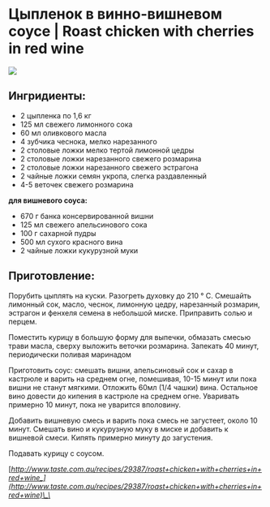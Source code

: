 # Цыпленок в винно-вишневом соусе \| Roast chicken with cherries in red wine

![](https://s-media-cache-ak0.pinimg.com/564x/51/37/a7/5137a791d5fecf6420686c57b7bf94bd.jpg)

## Ингридиенты:

* 2 цыпленка по 1,6 кг
* 125 мл свежего лимонного сока
* 60 мл оливкового масла
* 4 зубчика чеснока, мелко нарезанного
* 2 столовые ложки мелко тертой лимонной цедры
* 2 столовые ложки нарезанного свежего розмарина
* 2 столовые ложки нарезанного свежего эстрагона
* 2 чайные ложки семян укропа, слегка раздавленный
* 4-5 веточек свежего розмарина

**для вишневого соуса:**

* 670 г банка консервированной вишни
* 125 мл свежего апельсинового сока
* 100 г сахарной пудры
* 500 мл сухого красного вина
* 2 чайные ложки кукурузной муки

## Приготовление:

Порубить цыплять на куски. Разогреть духовку до 210 ° C. Смешайть лимонный сок, масло, чеснок, лимонную цедру, нарезанный розмарин, эстрагон и фенхеля семена в небольшой миске. Приправить солью и перцем.

Поместить курицу в большую форму для выпечки, обмазать смесью трави масла, сверху выложить веточки розмарина. Запекать 40 минут, периодически поливая маринадом

Приготовить соус: смешать вишни, апельсиновый сок и сахар в кастрюле и варить на среднем огне, помешивая, 10-15 минут или пока вишни не станут мягкими. Отложить 60мл \(1/4 чашки\) вина. Остальное вино довести до кипения в кастрюле на среднем огне. Уваривать примерно 10 минут, пока не уварится вполовину.

Добавить вишневую смесь и варить пока смесь не загустеет, около 10 минут. Смешать вино и кукурузную муку в миске и добавить к вишневой смеси. Кипять примерно минуту до загустения.

Подавать курицу с соусом.

[_http://www.taste.com.au/recipes/29387/roast+chicken+with+cherries+in+red+wine_](http://www.taste.com.au/recipes/29387/roast+chicken+with+cherries+in+red+wine)\_\_

